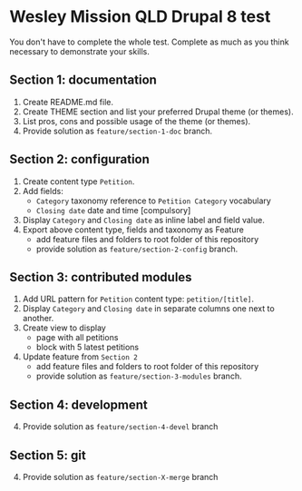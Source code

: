 # Wesley Mission QLD Drupal 8 test

You don't have to complete the whole test.
Complete as much as you think necessary to demonstrate your skills.


## Section 1: documentation

1. Create README.md file. 
2. Create THEME section and list your preferred Drupal theme (or themes). 
3. List pros, cons and possible usage of the theme (or themes).
4. Provide solution as `feature/section-1-doc` branch.

## Section 2: configuration

1. Create content type `Petition`.
2. Add fields:
    * `Category` taxonomy reference to `Petition Category` vocabulary
    * `Closing date` date and time [compulsory] 
3. Display `Category` and `Closing date` as inline label and field value.
4. Export above content type, fields and taxonomy as Feature
    * add feature files and folders to root folder of this repository 
    * provide solution as `feature/section-2-config` branch.

## Section 3: contributed modules

1. Add URL pattern for `Petition` content type: `petition/[title]`.
2. Display `Category` and `Closing date` in separate columns one next to another.
3. Create view to display
    * page with all petitions 
    * block with 5 latest petitions 
4. Update feature from `Section 2` 
    * add feature files and folders to root folder of this repository 
    * provide solution as `feature/section-3-modules` branch.

## Section 4: development

4. Provide solution as `feature/section-4-devel` branch

## Section 5: git

4. Provide solution as `feature/section-X-merge` branch
